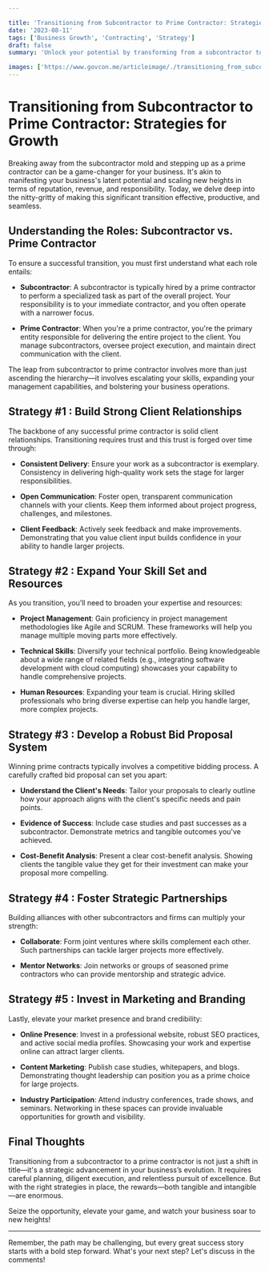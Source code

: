 ```yaml
---

title: 'Transitioning from Subcontractor to Prime Contractor: Strategies for Growth'
date: '2023-08-11'
tags: ['Business Growth', 'Contracting', 'Strategy']
draft: false
summary: 'Unlock your potential by transforming from a subcontractor to a prime contractor. Explore strategic steps to ensure a seamless and successful transition.'

images: ['https://www.govcon.me/articleimage/./transitioning_from_subcontractor_to_prime_contractor_strategies_for_growth.webp']
---
```


# Transitioning from Subcontractor to Prime Contractor: Strategies for Growth

Breaking away from the subcontractor mold and stepping up as a prime contractor can be a game-changer for your business. It's akin to manifesting your business's latent potential and scaling new heights in terms of reputation, revenue, and responsibility. Today, we delve deep into the nitty-gritty of making this significant transition effective, productive, and seamless.

## Understanding the Roles: Subcontractor vs. Prime Contractor

To ensure a successful transition, you must first understand what each role entails:

- **Subcontractor**: A subcontractor is typically hired by a prime contractor to perform a specialized task as part of the overall project. Your responsibility is to your immediate contractor, and you often operate with a narrower focus.
  
- **Prime Contractor**: When you're a prime contractor, you're the primary entity responsible for delivering the entire project to the client. You manage subcontractors, oversee project execution, and maintain direct communication with the client.

The leap from subcontractor to prime contractor involves more than just ascending the hierarchy—it involves escalating your skills, expanding your management capabilities, and bolstering your business operations.

## Strategy #1 : Build Strong Client Relationships

The backbone of any successful prime contractor is solid client relationships. Transitioning requires trust and this trust is forged over time through:

- **Consistent Delivery**: Ensure your work as a subcontractor is exemplary. Consistency in delivering high-quality work sets the stage for larger responsibilities.
  
- **Open Communication**: Foster open, transparent communication channels with your clients. Keep them informed about project progress, challenges, and milestones.

- **Client Feedback**: Actively seek feedback and make improvements. Demonstrating that you value client input builds confidence in your ability to handle larger projects.

## Strategy #2 : Expand Your Skill Set and Resources

As you transition, you’ll need to broaden your expertise and resources:

- **Project Management**: Gain proficiency in project management methodologies like Agile and SCRUM. These frameworks will help you manage multiple moving parts more effectively.
  
- **Technical Skills**: Diversify your technical portfolio. Being knowledgeable about a wide range of related fields (e.g., integrating software development with cloud computing) showcases your capability to handle comprehensive projects.
  
- **Human Resources**: Expanding your team is crucial. Hiring skilled professionals who bring diverse expertise can help you handle larger, more complex projects.

## Strategy #3 : Develop a Robust Bid Proposal System

Winning prime contracts typically involves a competitive bidding process. A carefully crafted bid proposal can set you apart:

- **Understand the Client's Needs**: Tailor your proposals to clearly outline how your approach aligns with the client's specific needs and pain points.
  
- **Evidence of Success**: Include case studies and past successes as a subcontractor. Demonstrate metrics and tangible outcomes you've achieved.
  
- **Cost-Benefit Analysis**: Present a clear cost-benefit analysis. Showing clients the tangible value they get for their investment can make your proposal more compelling.

## Strategy #4 : Foster Strategic Partnerships

Building alliances with other subcontractors and firms can multiply your strength:

- **Collaborate**: Form joint ventures where skills complement each other. Such partnerships can tackle larger projects more effectively.
  
- **Mentor Networks**: Join networks or groups of seasoned prime contractors who can provide mentorship and strategic advice.

## Strategy #5 : Invest in Marketing and Branding

Lastly, elevate your market presence and brand credibility:

- **Online Presence**: Invest in a professional website, robust SEO practices, and active social media profiles. Showcasing your work and expertise online can attract larger clients.
  
- **Content Marketing**: Publish case studies, whitepapers, and blogs. Demonstrating thought leadership can position you as a prime choice for large projects.
  
- **Industry Participation**: Attend industry conferences, trade shows, and seminars. Networking in these spaces can provide invaluable opportunities for growth and visibility.

## Final Thoughts

Transitioning from a subcontractor to a prime contractor is not just a shift in title—it's a strategic advancement in your business’s evolution. It requires careful planning, diligent execution, and relentless pursuit of excellence. But with the right strategies in place, the rewards—both tangible and intangible—are enormous.

Seize the opportunity, elevate your game, and watch your business soar to new heights!

---

Remember, the path may be challenging, but every great success story starts with a bold step forward. What's your next step? Let's discuss in the comments!